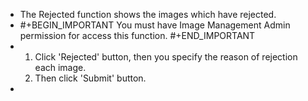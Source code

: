 - The Rejected function shows the images which have rejected.
- #+BEGIN_IMPORTANT
  	You must have Image Management Admin permission for access this function.
  #+END_IMPORTANT
- <ol><li>Click 'Rejected' button, then you specify the reason of rejection each image.</li><li>Then click 'Submit' button.</li></ol>
-